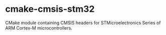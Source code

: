 # cmake-cmsis-stm32

CMake module containing CMSIS headers for STMicroelectronics Series of ARM Cortex-M microcontrollers.
